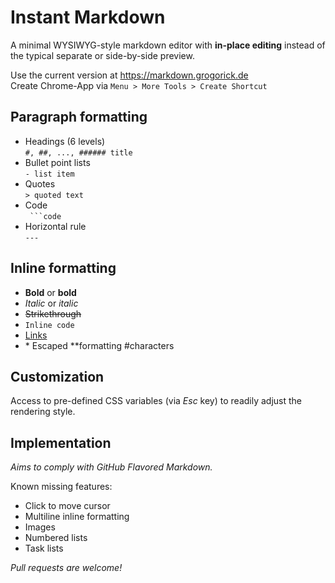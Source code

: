 # Instant Markdown
A minimal WYSIWYG-style markdown editor with **in-place editing** instead of the typical separate or side-by-side preview.

Use the current version at https://markdown.grogorick.de  
Create Chrome-App via `Menu > More Tools > Create Shortcut`

## Paragraph formatting
- Headings (6 levels)  
`#, ##, ..., ###### title`
- Bullet point lists  
`- list item`
- Quotes  
`> quoted text`
- Code  
` ```code`
- Horizontal rule  
`---`

## Inline formatting
- **Bold** or __bold__
- *Italic* or _italic_
- ~~Strikethrough~~
- `Inline code`
- [Links](https://github.com/grogorick/instant-markdown)
- \* Escaped \**formatting \#characters
## Customization
Access to pre-defined CSS variables (via *Esc* key) to readily adjust the rendering style.

## Implementation
*Aims to comply with GitHub Flavored Markdown.*

Known missing features:
- Click to move cursor
- Multiline inline formatting
- Images
- Numbered lists
- Task lists

*Pull requests are welcome!*

